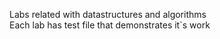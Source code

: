 Labs related with datastructures and algorithms </br>
Each lab has test file that demonstrates it`s work 
